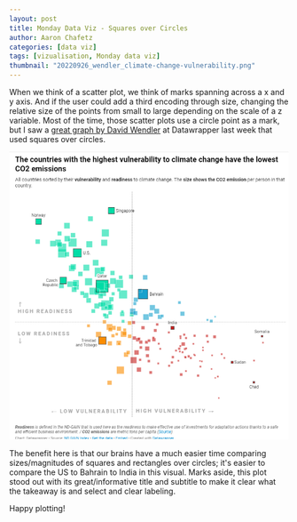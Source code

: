 ```yaml
---
layout: post
title: Monday Data Viz - Squares over Circles
author: Aaron Chafetz
categories: [data viz]
tags: [vizualisation, Monday data viz]
thumbnail: "20220926_wendler_climate-change-vulnerability.png"
---
```


 When we think of a scatter plot, we think of marks spanning across a x and y axis. And if the user could add a third encoding through size, changing the relative size of the points from small to large depending on the scale of a z variable. Most of the time, those scatter plots use a circle point as a mark, but I saw a [great graph by David Wendler](https://blog.datawrapper.de/climate-risk-readiness-responsibility/) at Datawrapper last week that used  squares over circles. 

![Scatter plot of climate change vulnerability vs readiness with square marks depicting size of C02 emissions](/assets/img/posts/20220926_wendler_climate-change-vulnerability.png)

The benefit here is that our brains have a much easier time comparing sizes/magnitudes of squares and rectangles over circles; it's easier to compare the US to Bahrain to India in this visual. Marks aside, this plot stood out with its great/informative title and subtitle to make it clear what the takeaway is and select and clear labeling. 

Happy plotting!